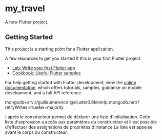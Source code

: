 # my_travel

A new Flutter project.

## Getting Started

This project is a starting point for a Flutter application.

A few resources to get you started if this is your first Flutter project:

- [Lab: Write your first Flutter app](https://docs.flutter.dev/get-started/codelab)
- [Cookbook: Useful Flutter samples](https://docs.flutter.dev/cookbook)

For help getting started with Flutter development, view the
[online documentation](https://docs.flutter.dev/), which offers tutorials,
samples, guidance on mobile development, and a full API reference.


mongodb+srv://guillaumelenoir:<password>@cluster0.8kkmrlp.mongodb.net/?retryWrites=true&w=majority

: après le constructeur permet de déclarer une liste d'initialisation.
Cette liste d'expression a accès aux paramètres du constructeur et il est possible d'effectuer
des assignations de propriétés d'instance
La liste est appelée avant le corps du constructeur.


